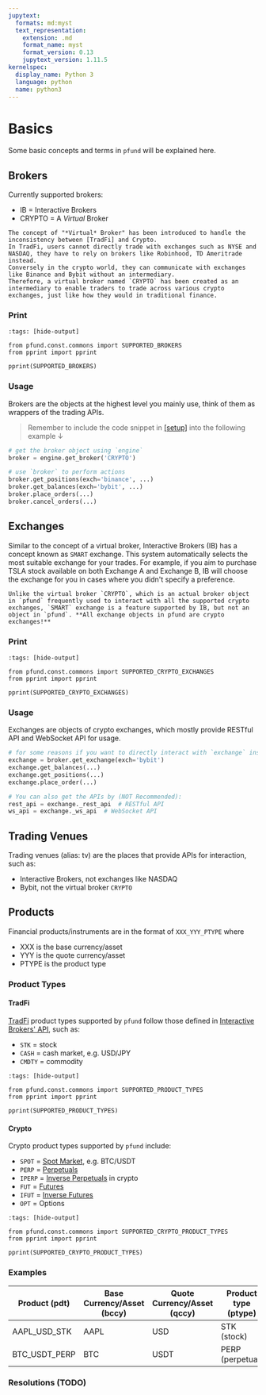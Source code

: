 ```yaml
---
jupytext:
  formats: md:myst
  text_representation:
    extension: .md
    format_name: myst
    format_version: 0.13
    jupytext_version: 1.11.5
kernelspec:
  display_name: Python 3
  language: python
  name: python3
---
```


[TradFi]: https://www.techopedia.com/definition/traditional-finance-tradfi
[Spot Market]: https://www.binance.com/en/feed/post/708139
[Perpetuals]: https://www.bybit.com/ar-SA/help-center/article/Introduction-to-USDT-Perpetual-ContractUSDT_Perpetual_Contract
[Inverse Perpetuals]: https://www.bybit.com/en/help-center/article/Introduction-to-Inverse-Contract
[Futures]: https://www.binance.com/en/feed/post/452197
[Inverse Futures]: https://www.bybit.com/en/help-center/article/What-are-Bybit-Futures-Contracts
[IB API]: https://interactivebrokers.github.io/tws-api/introduction.html

# Basics
Some basic concepts and terms in `pfund` will be explained here.

## Brokers
Currently supported brokers:
- IB = Interactive Brokers
- CRYPTO = A *Virtual* Broker
```{note}
The concept of "*Virtual* Broker" has been introduced to handle the inconsistency between [TradFi] and Crypto.
In TradFi, users cannot directly trade with exchanges such as NYSE and NASDAQ, they have to rely on brokers like Robinhood, TD Ameritrade instead.
Conversely in the crypto world, they can communicate with exchanges like Binance and Bybit without an intermediary.
Therefore, a virtual broker named `CRYPTO` has been created as an intermediary to enable traders to trade across various crypto exchanges, just like how they would in traditional finance.
```

### Print
```{code-cell}
:tags: [hide-output]

from pfund.const.commons import SUPPORTED_BROKERS
from pprint import pprint

pprint(SUPPORTED_BROKERS)
```


### Usage
Brokers are the objects at the highest level you mainly use, think of them as wrappers of the trading APIs.
> Remember to include the code snippet in [[setup]](./setup.md) into the following example ↓
```python
# get the broker object using `engine`
broker = engine.get_broker('CRYPTO')

# use `broker` to perform actions
broker.get_positions(exch='binance', ...)
broker.get_balances(exch='bybit', ...)
broker.place_orders(...)
broker.cancel_orders(...)
```

## Exchanges
Similar to the concept of a virtual broker, Interactive Brokers (IB) has a concept known as `SMART` exchange. This system automatically selects the most suitable exchange for your trades. For example, if you aim to purchase TSLA stock available on both Exchange A and Exchange B, IB will choose the exchange for you in cases where you didn't specify a preference.

```{note}
Unlike the virtual broker `CRYPTO`, which is an actual broker object in `pfund` frequently used to interact with all the supported crypto exchanges, `SMART` exchange is a feature supported by IB, but not an object in `pfund`. **All exchange objects in pfund are crypto exchanges!**
```

### Print
```{code-cell}
:tags: [hide-output]

from pfund.const.commons import SUPPORTED_CRYPTO_EXCHANGES
from pprint import pprint

pprint(SUPPORTED_CRYPTO_EXCHANGES)
```

### Usage
Exchanges are objects of crypto exchanges, which mostly provide RESTful API and WebSocket API for usage.
```python
# for some reasons if you want to directly interact with `exchange` instead of using the `broker` object above, you can:
exchange = broker.get_exchange(exch='bybit')
exchange.get_balances(...)
exchange.get_positions(...)
exchange.place_order(...)

# You can also get the APIs by (NOT Recommended):
rest_api = exchange._rest_api  # RESTful API
ws_api = exchange._ws_api  # WebSocket API 
```


## Trading Venues
Trading venues (alias: tv) are the places that provide APIs for interaction, such as:
- Interactive Brokers, not exchanges like NASDAQ
- Bybit, not the virtual broker `CRYPTO`


## Products
Financial products/instruments are in the format of `XXX_YYY_PTYPE` where 
- XXX is the base currency/asset
- YYY is the quote currency/asset
- PTYPE is the product type

### Product Types

#### TradFi
[TradFi] product types supported by `pfund` follow those defined in [Interactive Brokers' API][IB API], such as:
- `STK` = stock
- `CASH` = cash market, e.g. USD/JPY
- `CMDTY` = commodity

```{code-cell}
:tags: [hide-output]

from pfund.const.commons import SUPPORTED_PRODUCT_TYPES
from pprint import pprint

pprint(SUPPORTED_PRODUCT_TYPES)
```

#### Crypto
Crypto product types supported by `pfund` include:
- `SPOT` = [Spot Market], e.g. BTC/USDT
- `PERP` = [Perpetuals]
- `IPERP` = [Inverse Perpetuals] in crypto
- `FUT` = [Futures]
- `IFUT` = [Inverse Futures]
- `OPT` = Options

```{code-cell}
:tags: [hide-output]

from pfund.const.commons import SUPPORTED_CRYPTO_PRODUCT_TYPES
from pprint import pprint

pprint(SUPPORTED_CRYPTO_PRODUCT_TYPES)
```

### Examples
| Product (pdt) | Base Currency/Asset (bccy) | Quote Currency/Asset (qccy) | Product type (ptype) |
| ------------- | -------------------------- | --------------------------- | -------------------- |
| AAPL_USD_STK  | AAPL                       | USD                         | STK (stock)          |
| BTC_USDT_PERP | BTC                        | USDT                        | PERP (perpetual)     |

### Resolutions (TODO)
